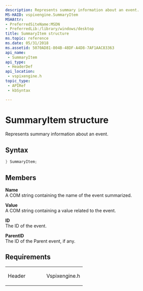 ```yaml
---
description: Represents summary information about an event.
MS-HAID: vspixengine.SummaryItem
MSHAttr:
- PreferredSiteName:MSDN
- PreferredLib:/library/windows/desktop
title: SummaryItem structure
ms.topic: reference
ms.date: 05/31/2018
ms.assetid: 5070AD81-804B-48DF-A4D8-7AF1AAC83363
api_name: 
 - SummaryItem
api_type: 
 - HeaderDef
api_location: 
 - vspixengine.h
topic_type: 
 - APIRef
 - kbSyntax

---
```


# <span id="vspixengine.summaryitem"></span>SummaryItem structure

Represents summary information about an event.

## Syntax


```C++
} SummaryItem;
```

## Members

**Name**  
A COM string containing the name of the event summarized.

**Value**  
A COM string containing a value related to the event.

**ID**  
The ID of the event.

**ParentID**  
The ID of the Parent event, if any.

## Requirements

<table><colgroup><col style="width: 50%" /><col style="width: 50%" /></colgroup><tbody><tr class="odd"><td><p>Header</p></td><td>Vspixengine.h</td></tr></tbody></table>

 

 



